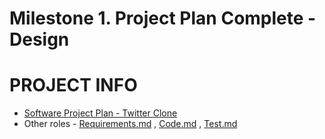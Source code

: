 # Milestone 1. Project Plan Complete - Design
# PROJECT INFO
* [Software Project Plan - Twitter Clone](https://github.com/maknop/twitter-clone-api/blob/master/README.md)
* Other roles - [Requirements.md](https://github.com/maknop/twitter-clone-api/blob/master/docs/milestone-1/Requirements.md) , [Code.md](https://github.com/maknop/twitter-clone-api/blob/master/docs/milestone-1/Code.md) , [Test.md](https://github.com/maknop/twitter-clone-api/blob/master/docs/milestone-1/Test.md)
